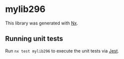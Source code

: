 # mylib296

This library was generated with [Nx](https://nx.dev).

## Running unit tests

Run `nx test mylib296` to execute the unit tests via [Jest](https://jestjs.io).
